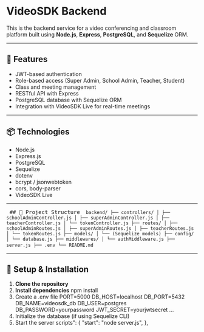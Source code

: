 # VideoSDK Backend

This is the backend service for a video conferencing and classroom platform built using **Node.js**, **Express**, **PostgreSQL**, and **Sequelize** ORM.

---

## 🚀 Features

- JWT-based authentication
- Role-based access (Super Admin, School Admin, Teacher, Student)
- Class and meeting management
- RESTful API with Express
- PostgreSQL database with Sequelize ORM
- Integration with VideoSDK Live for real-time meetings

---

## 📦 Technologies

- Node.js
- Express.js
- PostgreSQL
- Sequelize
- dotenv
- bcrypt / jsonwebtoken
- cors, body-parser
- VideoSDK Live

---

<pre> ## 📁 Project Structure <code> backend/ ├── controllers/ │ ├── schoolAdminController.js │ ├── superAdminController.js │ ├── teacherController.js │ └── tokenController.js ├── routes/ │ ├── schoolAdminRoutes.js │ ├── superAdminRoutes.js │ ├── teacherRoutes.js │ └── tokenRoutes.js ├── models/ │ └── (Sequelize models) ├── config/ │ └── database.js ├── middlewares/ │ └── authMiddleware.js ├── server.js ├── .env └── README.md </code> </pre>





---

## 🔧 Setup & Installation

1. **Clone the repository**
2. **Install dependencies**
   npm install
3. Create a .env file
   PORT=5000
  DB_HOST=localhost
  DB_PORT=5432
  DB_NAME=videosdk_db
  DB_USER=postgres
  DB_PASSWORD=yourpassword
  JWT_SECRET=yourjwtsecret
  ...
5. Initialize the database (if using Sequelize CLI)
6. Start the server
   scripts": {
    "start": "node server.js",
  },


